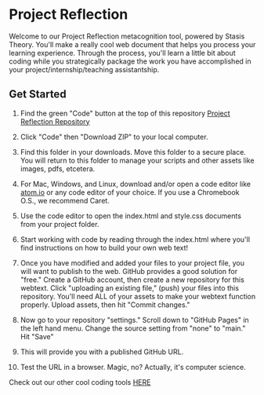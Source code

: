 # Project Reflection

Welcome to our Project Reflection metacognition tool, powered by Stasis Theory. You'll make a really cool web document that helps you process your learning experience. Through the process, you'll learn a little bit about coding while you strategically package the work you have accomplished in your project/internship/teaching assistantship.  

## Get Started


1. Find the green "Code" button at the top of this repository [Project Reflection Repository](https://github.com/Pitt-Fuego/project-reflection)

2. Click "Code" then "Download ZIP" to your local computer. 

3. Find this folder in your downloads. Move this folder to a secure place. You will return to this folder to manage your scripts and other assets like images, pdfs, etcetera. 

4. For Mac, Windows, and Linux, download and/or open a code editor like [atom.io](https://atom.io) or any code editor of your choice. If you use a Chromebook O.S., we recommend Caret. 

5. Use the code editor to open the index.html and style.css documents from your project folder.  

6. Start working with code by reading through the index.html where you'll find instructions on how to build your own web text! 

7. Once you have modified and added your files to your project file, you will want to publish to the web. GitHub provides a good solution for "free." Create a GitHub account, then create a new repository for this webtext. Click  "uploading an existing file," (push) your files into this repository. You'll need ALL of your assets to make your webtext function properly. Upload assets, then hit "Commit changes." 

8. Now go to your repository "settings." Scroll down to "GitHub Pages" in the left hand menu. Change the source setting from "none" to "main." Hit "Save"

9. This will provide you with a published GitHub URL.

10. Test the URL in a browser. Magic, no? Actually, it's computer science.  


Check out our other cool coding tools [HERE](https://pitt-fuego.github.io/Pitt-Fuego-Coding-Tools/)





